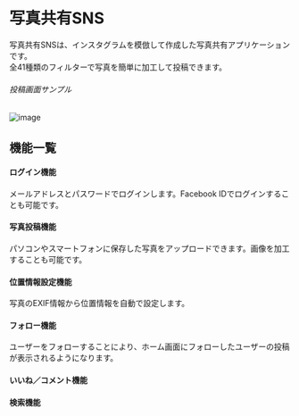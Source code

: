 # 写真共有SNS

写真共有SNSは、インスタグラムを模倣して作成した写真共有アプリケーションです。  
全41種類のフィルターで写真を簡単に加工して投稿できます。

###### 投稿画面サンプル
![image](https://user-images.githubusercontent.com/46615152/57905218-bfdcb300-78b0-11e9-8abe-6365b18399ce.png)

## 機能一覧

#### ログイン機能
メールアドレスとパスワードでログインします。Facebook IDでログインすることも可能です。

#### 写真投稿機能
パソコンやスマートフォンに保存した写真をアップロードできます。画像を加工することも可能です。

#### 位置情報設定機能
写真のEXIF情報から位置情報を自動で設定します。

#### フォロー機能
ユーザーをフォローすることにより、ホーム画面にフォローしたユーザーの投稿が表示されるようになります。

#### いいね／コメント機能


#### 検索機能
